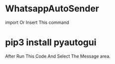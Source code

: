 # WhatsappAutoSender

import Or Insert This command

pip3 install pyautogui
==========================
After Run This Code And Select The Message area.
